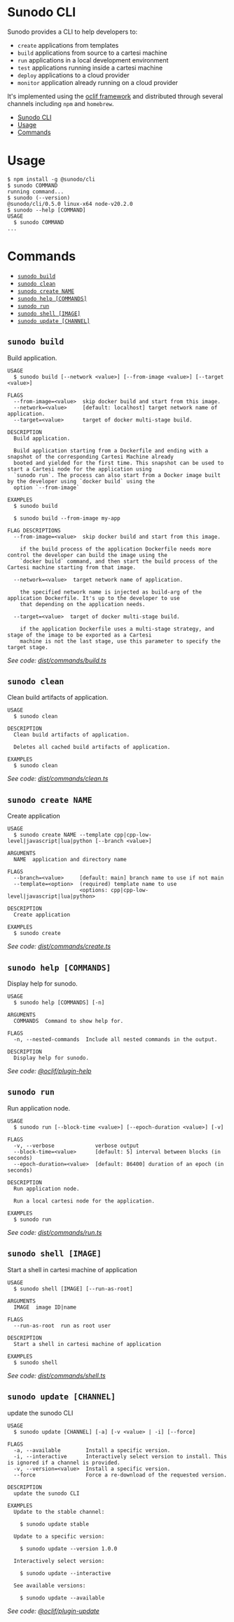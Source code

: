 # Sunodo CLI

Sunodo provides a CLI to help developers to:

-   `create` applications from templates
-   `build` applications from source to a cartesi machine
-   `run` applications in a local development environment
-   `test` applications running inside a cartesi machine
-   `deploy` applications to a cloud provider
-   `monitor` application already running on a cloud provider

It's implemented using the [oclif framework](https://oclif.io) and distributed through several channels including `npm` and `homebrew`.

<!-- toc -->
* [Sunodo CLI](#sunodo-cli)
* [Usage](#usage)
* [Commands](#commands)
<!-- tocstop -->

# Usage

<!-- usage -->
```sh-session
$ npm install -g @sunodo/cli
$ sunodo COMMAND
running command...
$ sunodo (--version)
@sunodo/cli/0.5.0 linux-x64 node-v20.2.0
$ sunodo --help [COMMAND]
USAGE
  $ sunodo COMMAND
...
```
<!-- usagestop -->

# Commands

<!-- commands -->
* [`sunodo build`](#sunodo-build)
* [`sunodo clean`](#sunodo-clean)
* [`sunodo create NAME`](#sunodo-create-name)
* [`sunodo help [COMMANDS]`](#sunodo-help-commands)
* [`sunodo run`](#sunodo-run)
* [`sunodo shell [IMAGE]`](#sunodo-shell-image)
* [`sunodo update [CHANNEL]`](#sunodo-update-channel)

## `sunodo build`

Build application.

```
USAGE
  $ sunodo build [--network <value>] [--from-image <value>] [--target <value>]

FLAGS
  --from-image=<value>  skip docker build and start from this image.
  --network=<value>     [default: localhost] target network name of application.
  --target=<value>      target of docker multi-stage build.

DESCRIPTION
  Build application.

  Build application starting from a Dockerfile and ending with a snapshot of the corresponding Cartesi Machine already
  booted and yielded for the first time. This snapshot can be used to start a Cartesi node for the application using
  `sunodo run`. The process can also start from a Docker image built by the developer using `docker build` using the
  option `--from-image`

EXAMPLES
  $ sunodo build

  $ sunodo build --from-image my-app

FLAG DESCRIPTIONS
  --from-image=<value>  skip docker build and start from this image.

    if the build process of the application Dockerfile needs more control the developer can build the image using the
    `docker build` command, and then start the build process of the Cartesi machine starting from that image.

  --network=<value>  target network name of application.

    the specified network name is injected as build-arg of the application Dockerfile. It's up to the developer to use
    that depending on the application needs.

  --target=<value>  target of docker multi-stage build.

    if the application Dockerfile uses a multi-stage strategy, and stage of the image to be exported as a Cartesi
    machine is not the last stage, use this parameter to specify the target stage.
```

_See code: [dist/commands/build.ts](https://github.com/sunodo/sunodo/blob/v0.5.0/dist/commands/build.ts)_

## `sunodo clean`

Clean build artifacts of application.

```
USAGE
  $ sunodo clean

DESCRIPTION
  Clean build artifacts of application.

  Deletes all cached build artifacts of application.

EXAMPLES
  $ sunodo clean
```

_See code: [dist/commands/clean.ts](https://github.com/sunodo/sunodo/blob/v0.5.0/dist/commands/clean.ts)_

## `sunodo create NAME`

Create application

```
USAGE
  $ sunodo create NAME --template cpp|cpp-low-level|javascript|lua|python [--branch <value>]

ARGUMENTS
  NAME  application and directory name

FLAGS
  --branch=<value>     [default: main] branch name to use if not main
  --template=<option>  (required) template name to use
                       <options: cpp|cpp-low-level|javascript|lua|python>

DESCRIPTION
  Create application

EXAMPLES
  $ sunodo create
```

_See code: [dist/commands/create.ts](https://github.com/sunodo/sunodo/blob/v0.5.0/dist/commands/create.ts)_

## `sunodo help [COMMANDS]`

Display help for sunodo.

```
USAGE
  $ sunodo help [COMMANDS] [-n]

ARGUMENTS
  COMMANDS  Command to show help for.

FLAGS
  -n, --nested-commands  Include all nested commands in the output.

DESCRIPTION
  Display help for sunodo.
```

_See code: [@oclif/plugin-help](https://github.com/oclif/plugin-help/blob/v5.2.9/src/commands/help.ts)_

## `sunodo run`

Run application node.

```
USAGE
  $ sunodo run [--block-time <value>] [--epoch-duration <value>] [-v]

FLAGS
  -v, --verbose             verbose output
  --block-time=<value>      [default: 5] interval between blocks (in seconds)
  --epoch-duration=<value>  [default: 86400] duration of an epoch (in seconds)

DESCRIPTION
  Run application node.

  Run a local cartesi node for the application.

EXAMPLES
  $ sunodo run
```

_See code: [dist/commands/run.ts](https://github.com/sunodo/sunodo/blob/v0.5.0/dist/commands/run.ts)_

## `sunodo shell [IMAGE]`

Start a shell in cartesi machine of application

```
USAGE
  $ sunodo shell [IMAGE] [--run-as-root]

ARGUMENTS
  IMAGE  image ID|name

FLAGS
  --run-as-root  run as root user

DESCRIPTION
  Start a shell in cartesi machine of application

EXAMPLES
  $ sunodo shell
```

_See code: [dist/commands/shell.ts](https://github.com/sunodo/sunodo/blob/v0.5.0/dist/commands/shell.ts)_

## `sunodo update [CHANNEL]`

update the sunodo CLI

```
USAGE
  $ sunodo update [CHANNEL] [-a] [-v <value> | -i] [--force]

FLAGS
  -a, --available        Install a specific version.
  -i, --interactive      Interactively select version to install. This is ignored if a channel is provided.
  -v, --version=<value>  Install a specific version.
  --force                Force a re-download of the requested version.

DESCRIPTION
  update the sunodo CLI

EXAMPLES
  Update to the stable channel:

    $ sunodo update stable

  Update to a specific version:

    $ sunodo update --version 1.0.0

  Interactively select version:

    $ sunodo update --interactive

  See available versions:

    $ sunodo update --available
```

_See code: [@oclif/plugin-update](https://github.com/oclif/plugin-update/blob/v3.1.15/src/commands/update.ts)_
<!-- commandsstop -->
